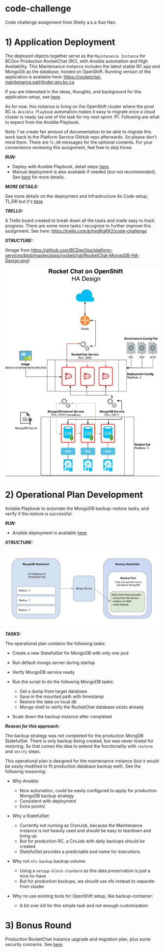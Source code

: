 # code-challenge
Code challenge assignment from Shelly a.k.a Xue Han.

# 1) Application Deployment

The deployed objects together serve as the `Maintenance Instance` for BCGov Production RocketChat (RC), with Ansible automation and High Availability. This Maintenance instance includes the latest stable RC app and MongoDb as the database, hosted on OpenShift. Running version of the application is available here: https://rocketchat-maintenance.pathfinder.gov.bc.ca

If you are interested in the ideas, thoughts, and background for this application setup, see [here](docs/background.md).

As for now, this instance is living on the OpenShift cluster where the prod RC is. `Ansible Playbook` automation makes it easy to migrate once a cloud cluster is ready (as one of the task for my next sprint :P). Following are what to expect from the Ansible Playbook.

Note: I've create fair amount of documentation to be able to migrate this work back to the Platform Service GitHub repo afterwards. So please don't mind them. There are `TL;DR` messages for the optional contents. For your convenience reviewing this assignment, feel free to skip those.


***RUN:***

- Deploy with Ansible Playbook, detail steps [here](ansible/README.md).
- Manual deployment is also available if needed (but not recommended). See [here](.openshift/README.md) for more details.


***MORE DETAILS:***

See more details on the deployment and Infrastructure As Code setup, TL;DR but it's [here](docs/part-1.md)


***TRELLO:***

A Trello board created to break down all the tasks and made easy to track progress. There are some more tasks I recognize to further improve this assignment. See here: https://trello.com/b/hedKqKK2/code-challenge


***STRUCTURE:***

(Image from https://github.com/BCDevOps/platform-services/blob/master/apps/rocketchat/RocketChat-MongoDB-HA-Design.png)

![diagram](docs/RocketChat-MongoDB-HA-Design.png)



# 2) Operational Plan Development

Anisble Playbook to automate the MongoDB backup-restore tasks, and verify if the restore is successful.

***RUN:***

- Ansible deployment is available [here](ansible/README.md).

***STRUCTURE:***

![diagram](docs/MongoDB-Backup-Restore-Structure.png)


***TASKS:***

The operational plan contains the following tasks:

- Create a new StatefulSet for MongoDB with only one pod
- Run default mongo server during startup
- Verify MongoDB service ready

- Run the script to do the following MongoDB tasks:
  - Get a dump from target database
  - Save in the mounted path with timestamp
  - Restore the data on local db
  - Mongo shell to verify the RocketChat database exists already

- Scale down the backup instance after completed


***Reason for this approach:***

The backup strategy was not completed for the production MongDB StatefulSet. There is only backup being created, but was never tested for restoring. So that comes the idea to extend the functionality with `restore` and `verify` steps. 

This operational plan is designed for the maintenance instance (but it would be easily modified to fit production database backup well). See the following reasoning:
- Why Ansible:
  - Nice automation, could be easily configured to apply for production MongoDB backup strategy
  - Consistent with deployment
  - Extra points!

- Why a StatefulSet:
  - Currently not running as CronJob, because the Maintenance instance is not heavily used and should be easy to teardown and bring up
  - But for production RC, a CroJob with daily backups should be created
  - StatefulSet provides a predictable pod name for executions

- Why not `nfs-backup` backup volume:
  - Using a `netapp-block-standard` as this data preservation is just a nice-to-have
  - But for production backups, we should use nfs instead to separate from cluster

- Why no use existing tools for OpenShift setup, like backup-container:
  - A bit over kill for this simple task and not enough customization



# 3) Bonus Round

Production RocketChat instance upgrade and migration plan, plus some security concerns. See [here](docs/part-3.md).
